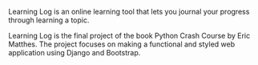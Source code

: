 Learning Log is an online learning tool that lets you journal your progress through learning a topic.

Learning Log is the final project of the book Python Crash Course by Eric Matthes. The project focuses on making a functional and styled web application using Django and Bootstrap.
